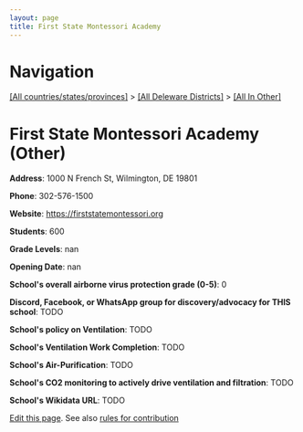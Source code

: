 ```yaml
---
layout: page
title: First State Montessori Academy
---
```

# Navigation

[[All countries/states/provinces]](../../..) > [[All Deleware Districts]](../..) > [[All In Other]](..)

# First State Montessori Academy (Other)

**Address**: 1000 N French St, Wilmington, DE 19801

**Phone**: 302-576-1500

**Website**: <https://firststatemontessori.org>

**Students**: 600

**Grade Levels**: nan

**Opening Date**: nan

**School's overall airborne virus protection grade (0-5)**: 0

**Discord, Facebook, or WhatsApp group for discovery/advocacy for THIS school**: TODO

**School's policy on Ventilation**: TODO

**School's Ventilation Work Completion**: TODO

**School's Air-Purification**: TODO

**School's CO2 monitoring to actively drive ventilation and filtration**: TODO

**School's Wikidata URL**: TODO


[Edit this page](https://github.com/ventilate-schools/DE/edit/main/./Other/First_State_Montessori_Academy.md). See also [rules for contribution](../../../contribution-rules/)